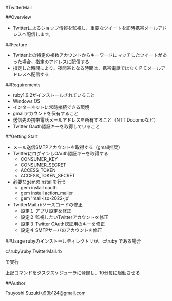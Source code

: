 #TwitterMail

##Overview
* Twitterによるショップ情報を監視し、重要なツイートを即時携帯メールアドレスへ配信します。

##Feature
* Twitter上の特定の複数アカウントからキーワードにマッチしたツイートがあった場合、指定のアドレスに配信する
* 指定した時間により、夜間帯となる時間は、携帯電話ではなくＰＣメールアドレスへ配信する

##Requirements
* ruby1.9.2がインストールされていること
* Windows OS
* インターネットに常時接続できる環境
* gmailアカウントを保有すること
* 送信先の携帯電話メールアドレスを所有すること（NTT Docomoなど）
* Twitter Oauth認証キーを取得していること

##Getting Start
* メール送信SMTPアカウントを取得する（gmail推奨）
* TwitterにログインしOAuth認証キーを取得する
    * CONSUMER_KEY
    * CONSUMER_SECRET
    * ACCESS_TOKEN
    * ACCESS_TOKEN_SECRET
* 必要なgemのinstallを行う
    * gem install oauth
    * gem install action_mailer
    * gem 'mail-iso-2022-jp'
* TwitterMail.rbソースコードの修正
    * 設定１ アプリ設定を修正
    * 設定２ 監視したいTwitterアカウントを修正
    * 設定３ Twitter OAuth認証用のキーを修正
    * 設定４ SMTPサーバのアカウントを修正  

##Usage
rubyのインストールディレクトリが、c:\ruby である場合  

c:\ruby\ruby TwitterMail.rb  

で実行  

上記コマンドをタスクスケジューラに登録し、10分毎に起動させる

##Author

Tsuyoshi Suzuki
<u93b124@gmail.com>
